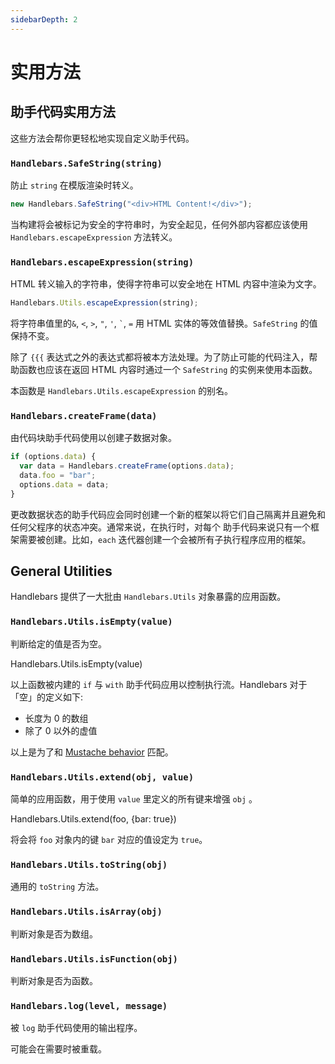 ```yaml
---
sidebarDepth: 2
---
```


# 实用方法

## 助手代码实用方法

这些方法会帮你更轻松地实现自定义助手代码。

### `Handlebars.SafeString(string)`

防止 `string` 在模版渲染时转义。

```js
new Handlebars.SafeString("<div>HTML Content!</div>");
```

当构建将会被标记为安全的字符串时，为安全起见，任何外部内容都应该使用 `Handlebars.escapeExpression` 方法转义。

### `Handlebars.escapeExpression(string)`

HTML 转义输入的字符串，使得字符串可以安全地在 HTML 内容中渲染为文字。

```js
Handlebars.Utils.escapeExpression(string);
```

将字符串值里的`&`, `<`, `>`, `"`, `'`, `` ` ``, `=` 用 HTML 实体的等效值替换。`SafeString` 的值保持不变。

除了 `{{{` 表达式之外的表达式都将被本方法处理。为了防止可能的代码注入，帮助函数也应该在返回 HTML 内容时通过一个
`SafeString` 的实例来使用本函数。

本函数是 `Handlebars.Utils.escapeExpression` 的别名。

### `Handlebars.createFrame(data)`

由代码块助手代码使用以创建子数据对象。

```js
if (options.data) {
  var data = Handlebars.createFrame(options.data);
  data.foo = "bar";
  options.data = data;
}
```

更改数据状态的助手代码应会同时创建一个新的框架以将它们自己隔离并且避免和任何父程序的状态冲突。通常来说，在执行时，对每个
助手代码来说只有一个框架需要被创建。比如，`each` 迭代器创建一个会被所有子执行程序应用的框架。

## General Utilities

Handlebars 提供了一大批由 `Handlebars.Utils` 对象暴露的应用函数。

### `Handlebars.Utils.isEmpty(value)`

判断给定的值是否为空。

Handlebars.Utils.isEmpty(value)

以上函数被内建的 `if` 与 `with` 助手代码应用以控制执行流。Handlebars 对于「空」的定义如下:

- 长度为 0 的数组
- 除了 0 以外的虚值

以上是为了和 [Mustache behavior](http://mustache.github.io/mustache.5.html#Sections) 匹配。

### `Handlebars.Utils.extend(obj, value)`

简单的应用函数，用于使用 `value` 里定义的所有键来增强 `obj` 。

Handlebars.Utils.extend(foo, {bar: true})

将会将 `foo` 对象内的键 `bar` 对应的值设定为 `true`。

### `Handlebars.Utils.toString(obj)`

通用的 `toString` 方法。

### `Handlebars.Utils.isArray(obj)`

判断对象是否为数组。

### `Handlebars.Utils.isFunction(obj)`

判断对象是否为函数。

### `Handlebars.log(level, message)`

被 `log` 助手代码使用的输出程序。

可能会在需要时被重载。
